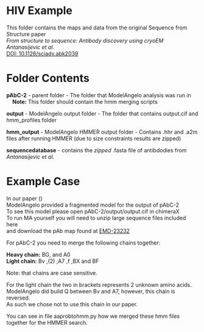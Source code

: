 # HIV Example

This folder contains the maps and data from the original Sequence from Structure paper  
*From structure to sequence: Antibody discovery using cryoEM*  
*Antanasijevic et al.*    
[DOI: 10.1126/sciadv.abk2039](https://doi.org/10.1126/sciadv.abk2039)

# Folder Contents

**pAbC-2** - parent folder - The folder that ModelAngelo analysis was run in  
&nbsp;&nbsp;&nbsp;&nbsp;**Note:** This folder should contain the hmm merging scripts  
  
**output** - ModelAngelo output folder - The folder that contains output.cif and hmm_profiles folder  
  
**hmm_output** - ModelAngelo HMMER output folder - Contains .hhr and .a2m files after running HMMER (due to size constraints results are zipped)
  
**sequencedatabase** - contains the *zipped* .fasta file of antibdodies from *Antanasijevic et al.*
  
# Example Case

In our paper ()  
ModelAngelo provided a fragmented model for the output of pAbC-2  
To see this model please open pAbC-2/output/output.cif in chimeraX  
To run MA yourself you will need to unzip large sequence files included here  
and download the pAb map found at [EMD-23232](https://www.emdataresource.org/EMD-23232)
  
For pAbC-2 you need to merge the following chains together:  
  
**Heavy chain:** BG, and A0  
**Light chain:** Bv ,(2) ,A7 ,f ,BX and BF  
  
Note: that chains are case sensitive.  
  
For the light chain the two in brackets represents 2 unknown amino acids.  
ModelAngelo did build Q between Bv and A7, however, this chain is reversed.  
As such we chose not to use this chain in our paper.  
  
You can see in file aaprobtohmm.py how we merged these hmm files together for the HMMER search.  

